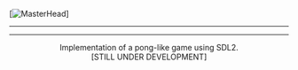 [![MasterHead]()]

---


---

<p align="center">
Implementation of a pong-like game using SDL2. <br>
[STILL UNDER DEVELOPMENT]
</p>
